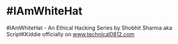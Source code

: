 # #IAmWhiteHat
#IAmWhiteHat - An Ethical Hacking Series by Shobhit Sharma aka ScriptKKiddie officially on www.technical0812.com
